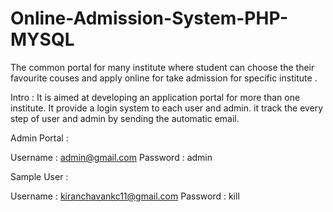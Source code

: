 # Online-Admission-System-PHP-MYSQL
The common portal for many institute where student can choose the their favourite couses and apply online for take admission for specific institute .


Intro :
	It is aimed at developing an application portal for more than one institute.
	It provide a login system to each user and admin.
	it track the every step of user and admin by sending the automatic email.
	
Admin Portal : 

Username : admin@gmail.com
Password : admin


Sample User : 

Username : kiranchavankc11@gmail.com
Password : kill

